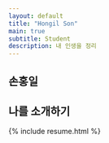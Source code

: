 ```yaml
---
layout: default
title: "Hongil Son"
main: true
subtitle: Student
description: 내 인생을 정리
---
```

<div class="intro-animation">
<section class="explanation">
    <h1 class="intro">
    손홍일
    </h1>
    <h2 class="intro">나를 소개하기</h2>
</section>
</div>
{% include resume.html %}
